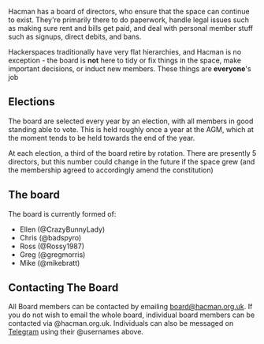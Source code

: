 Hacman has a board of directors, who ensure that the space can continue
to exist. They're primarily there to do paperwork, handle legal issues
such as making sure rent and bills get paid, and deal with personal
member stuff such as signups, direct debits, and bans.

Hackerspaces traditionally have very flat hierarchies, and Hacman is no
exception - the board is **not** here to tidy or fix things in the
space, make important decisions, or induct new members. These things are
**everyone**'s job

Elections
---------

The board are selected every year by an election, with all members in
good standing able to vote. This is held roughly once a year at the AGM,
which at the moment tends to be held towards the end of the year.

At each election, a third of the board retire by rotation. There are
presently 5 directors, but this number could change in the future if the
space grew (and the membership agreed to accordingly amend the
constitution)

The board
---------

The board is currently formed of:

-   Ellen (@CrazyBunnyLady)
-   Chris (@badspyro)
-   Ross (@Rossy1987)
-   Greg (@gregmorris)
-   Mike (@mikebratt)

Contacting The Board
--------------------

All Board members can be contacted by emailing board@hacman.org.uk. If
you do not wish to email the whole board, individual board members can
be contacted via <firstname>@hacman.org.uk. Individuals can also be
messaged on [Telegram](Telegram "wikilink") using their @usernames
above.
